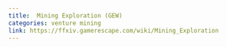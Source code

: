 ```yaml
---
title:  Mining Exploration (GEW)
categories: venture mining
link: https://ffxiv.gamerescape.com/wiki/Mining_Exploration
---
```

